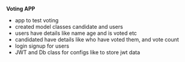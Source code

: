 **Voting APP**
- app to test voting
- created model classes candidate and users
- users have details like name age and is voted etc
- candidated have details like who have voted them, and vote count 
- login signup for users
- JWT and Db class for configs like to store jwt data 
